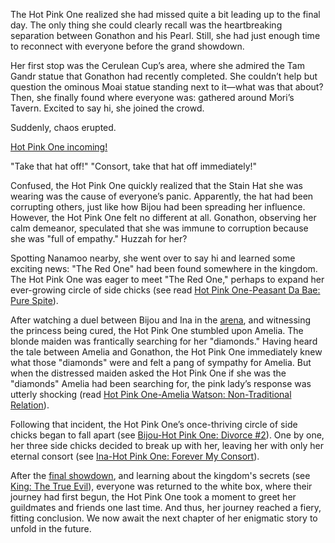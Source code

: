 The Hot Pink One realized she had missed quite a bit leading up to the final day. The only thing she could clearly recall was the heartbreaking separation between Gonathon and his Pearl. Still, she had just enough time to reconnect with everyone before the grand showdown.

Her first stop was the Cerulean Cup’s area, where she admired the Tam Gandr statue that Gonathon had recently completed. She couldn’t help but question the ominous Moai statue standing next to it—what was that about? Then, she finally found where everyone was: gathered around Mori’s Tavern. Excited to say hi, she joined the crowd.

Suddenly, chaos erupted.

[Hot Pink One incoming!](#embed:https://www.youtube.com/embed/pH9lSCrTVMY?si=x4Ho305cyuOfZiPj\&start=410)

"Take that hat off!"
"Consort, take that hat off immediately!"


Confused, the Hot Pink One quickly realized that the Stain Hat she was wearing was the cause of everyone’s panic. Apparently, the hat had been corrupting others, just like how Bijou had been spreading her influence. However, the Hot Pink One felt no different at all. Gonathon, observing her calm demeanor, speculated that she was immune to corruption because she was "full of empathy." Huzzah for her?

Spotting Nanamoo nearby, she went over to say hi and learned some exciting news: "The Red One" had been found somewhere in the kingdom. The Hot Pink One was eager to meet "The Red One," perhaps to expand her ever-growing circle of side chicks (see read [Hot Pink One-Peasant Da Bae: Pure Spite](#edge:bae-irys)).

After watching a duel between Bijou and Ina in the [arena](https://www.youtube.com/live/pH9lSCrTVMY?feature=shared\&t=1056), and witnessing the princess being cured, the Hot Pink One stumbled upon Amelia. The blonde maiden was frantically searching for her "diamonds." Having heard the tale between Amelia and Gonathon, the Hot Pink One immediately knew what those "diamonds" were and felt a pang of sympathy for Amelia. But when the distressed maiden asked the Hot Pink One if she was the "diamonds" Amelia had been searching for, the pink lady’s response was utterly shocking (read [Hot Pink One-Amelia Watson: Non-Traditional Relation](#edge:ame-irys)).

Following that incident, the Hot Pink One’s once-thriving circle of side chicks began to fall apart (see [Bijou-Hot Pink One: Divorce #2](#edge:bijou-irys)). One by one, her three side chicks decided to break up with her, leaving her with only her eternal consort (see [Ina-Hot Pink One: Forever My Consort](#edge:irys-ina)).

After the [final showdown](https://www.youtube.com/live/pH9lSCrTVMY?feature=shared\&t=4287), and learning about the kingdom's secrets (see [King: The True Evil](#node:king-of-libestal)), everyone was returned to the white box, where their journey had first begun, the Hot Pink One took a moment to greet her guildmates and friends one last time. And thus, her journey reached a fiery, fitting conclusion. We now await the next chapter of her enigmatic story to unfold in the future.

